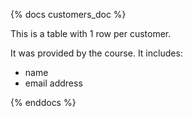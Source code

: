 {% docs customers_doc %}

This is a table with 1 row per customer.

It was provided by the course. It includes:
- name
- email address

{% enddocs %}